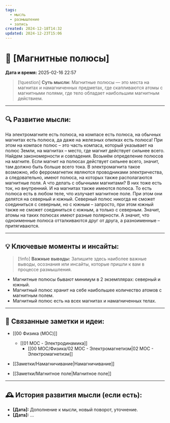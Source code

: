 ```yaml
---
tags:
  - мысль
  - размышление
  - запись
created: 2024-12-18T14:32
updated: 2024-12-23T15:06
---
```


# 💭  [Магнитные полюсы]

**Дата и время:** 2025-02-16 22:57

> [!question] **Суть мысли:**
> Магнитные полюсы — это места на магнитах и намагниченных предметах, где скапливаются атомы с магнитными полями, где тело обладает наибольшим магнитным действием.

---

## 🔍 Развитие мысли:

На электромагните есть полюса, на компасе есть полюса, на обычных магнитах есть полюса, да даже на железных опилках есть полюса!
При этом на компасе полюс – это часть компаса, который указывает на полюс Земли, на магнитах – место, где магнит действует сильнее всего.
Найдем закономерности и совпадения.
Возьмём определение полюсов на магните. Если магнит на полюсах действует сильнее всего, значит, там должно быть больше всего тока. В электромагнита такое возможно, ибо ферромагнетик являются проводниками электричества, а следовательно, имеют полюса, на которых также располагаются магнитные поля. А что делать с обычными магнитами?
В них тоже есть ток, но внутренний. И на магнитах также имеются полюса. То есть полюса есть в любом теле, что излучает магнитное поле. При этом они делятся на северный и южный. Северный полюс никогда не сможет соединиться с северным, но с южным – запросто, при этом южный также не сможет соединиться с южным, а только с северным. Значит, атомы на таких полюсах имеют разные полярности. А значит, что одноименные полюса отталкиваются друг от друга, а разноименные – притягиваются.


---

## 💡 Ключевые моменты и инсайты:

> [!info] **Важные выводы:**
> Запишите здесь наиболее важные выводы, осознания или инсайты, которые пришли к вам в процессе размышления.

- Магнитные полюсы бывают минимум в 2 экземплярах: северный и южный.
- Магнитный полюс хранит на себе наибольшее количество атомов с магнитным полем.
- Магнитный полюс есть на всех магнитах и намагниченных телах.

---


## 🔄 Связанные заметки и идеи:

- [[00 Физика (MOC)]]
	- [[01 MOC - Электродинамика]]
		- [[00 MOC/Физика/02 МОС - Электромагнетизм|02 МОС - Электромагнетизм]]

- [[Заметки/Намагничивание|Намагничивание]]
- [[Заметки/Магнитное поле|Магнитное поле]]

---

## 🕰️ История развития мысли (если есть):

* **[Дата]:**  Дополнение к мысли, новый поворот, уточнение.
* **[Дата]:**  ...